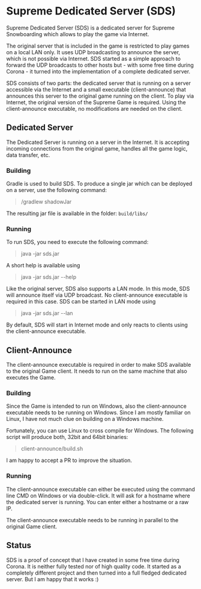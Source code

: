 # Supreme Dedicated Server (SDS)
Supreme Dedicated Server (SDS) is a dedicated server for Supreme Snowboarding
which allows to play the game via Internet.

The original server that is included in the game is restricted to play games
on a local LAN only. It uses UDP broadcasting to announce the server, which 
is not possible via Internet. SDS started as a simple approach to forward the
UDP broadcasts to other hosts but - with some free time during Corona - it
turned into the implementation of a complete dedicated server.

SDS consists of two parts: the dedicated server that is running on a server
accessible via the Internet and a small executable (client-announce) that 
announces this server to the original game running on the client. To play 
via Internet, the original version of the Supreme Game is required. 
Using the client-announce executable, no modifications are needed on 
the client. 

## Dedicated Server

The Dedicated Server is running on a server in the Internet. It is accepting
incoming connections from the original game, handles all the game logic, 
data transfer, etc.

### Building
Gradle is used to build SDS. To produce a single jar which can be deployed
on a server, use the following command:
> /gradlew shadowJar

The resulting jar file is available in the folder: `build/libs/`

### Running
To run SDS, you need to execute the following command:
> java -jar sds.jar

A short help is available using
> java -jar sds.jar --help

Like the original server, SDS also supports a LAN mode. In this mode, SDS will
announce itself via UDP broadcast. No client-announce executable is required
in this case. SDS can be started in LAN mode using
> java -jar sds.jar --lan

By default, SDS will start in Internet mode and only reacts to clients using
the client-announce executable.

## Client-Announce
The client-announce executable is required in order to make SDS available to the
original Game client. It needs to run on the same machine that also executes the
Game.

### Building
Since the Game is intended to run on Windows, also the client-announce executable
needs to be running on Windows. Since I am mostly familiar on Linux, I have not
much clue on building on a Windows machine. 

Fortunately, you can use Linux to cross compile for Windows. The following script
will produce both, 32bit and 64bit binaries:
> client-announce/build.sh

I am happy to accept a PR to improve the situation.

### Running
The client-announce executable can either be executed using the command line CMD
on Windows or via double-click. It will ask for a hostname where the dedicated
server is running. You can enter either a hostname or a raw IP. 

The client-announce executable needs to be running in parallel to the original
Game client. 

## Status
SDS is a proof of concept that I have created in some free time during Corona.
It is neither fully tested nor of high quality code. It started as a completely
different project and then turned into a full fledged dedicated server. But I
am happy that it works :) 